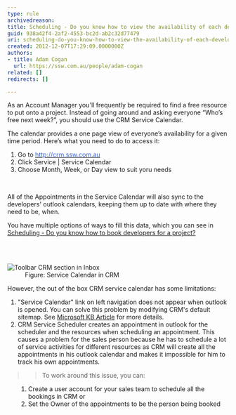 ```yaml
---
type: rule
archivedreason: 
title: Scheduling - Do you know how to view the availability of each developer? (Resource Scheduling)
guid: 938a42f4-2af2-4553-bc2d-ab2c32d77479
uri: scheduling-do-you-know-how-to-view-the-availability-of-each-developer-resource-scheduling
created: 2012-12-07T17:29:09.0000000Z
authors:
- title: Adam Cogan
  url: https://ssw.com.au/people/adam-cogan
related: []
redirects: []

---
```



<p>As an Account Manager you'll frequently be required to find a free resource to put          onto a project. Instead of going around and asking everyone “Who’s free          next week?”, you should use the CRM Service Calendar. </p><p>The calendar provides          a one page view of everyone’s availability for a given time period. Here’s          what you need to do to access it&#58;                  </p><div aria-labelledby="ctl00_PlaceHolderMain_Content_label" style="display&#58;inline;"><ol><li>Go to <a href="http&#58;//crm.ssw.com.au/"><font color="#3a66cc">http&#58;//crm.ssw.com.au</font></a></li><li>Click Service | Service Calendar</li><li>Choose Month, Week, or Day view to suit yoru needs</li></ol><p>&#160;</p><p>All of the Appointments in the Service Calendar will also sync to the developers' outlook calendars, keeping them up to date with where they need to be, when.</p><p>You have multiple options of ways to fill this data, which you can see in <a href="/Communication/RulesToBetterCRMForUsers/Pages/How-to-book-developers-for-a-project.aspx">Scheduling - Do you know how to book developers for a project?</a></p></div>
<br><excerpt class='endintro'></excerpt><br>
<dl class="image">
            <dt>
              <img alt="Toolbar CRM section in Inbox" src="/Communication/RulesToBetterCRMForUsers/PublishingImages/CRMServiceCalendar.jpg" /></dt>
            <dd>
              Figure&#58; Service Calendar in CRM </dd>
          </dl><p>
          However, the out of the box CRM service&#160;calendar has some limitations&#58;</p><ol>
            <li>&quot;Service Calendar&quot; link on left navigation does not appear when outlook is opened.
              You can solve this problem by modifying CRM's default sitemap. See <a class="external" href="http&#58;//support.microsoft.com/kb/916921">Microsoft KB Article</a> for more details.</li><li>CRM Service Scheduler creates an appointment in outlook for the scheduler and
the resources when scheduling an appointment. This causes a problem for the sales
              person because he has to schedule a lot of service activities for different resources as
              CRM will create all the appointments in his outlook calendar and makes it impossible
              for him to track his own appointments. </li></ol><blockquote dir="ltr" style="margin-right&#58;0px;"><blockquote dir="ltr" style="margin-right&#58;0px;"><p>To work around this issue, you can&#58; </p></blockquote></blockquote><ol><ol><li>Create a user account for your sales team to schedule all the bookings in CRM or</li><li>Set the Owner of the appointments to be the person being booked</li></ol></ol>



